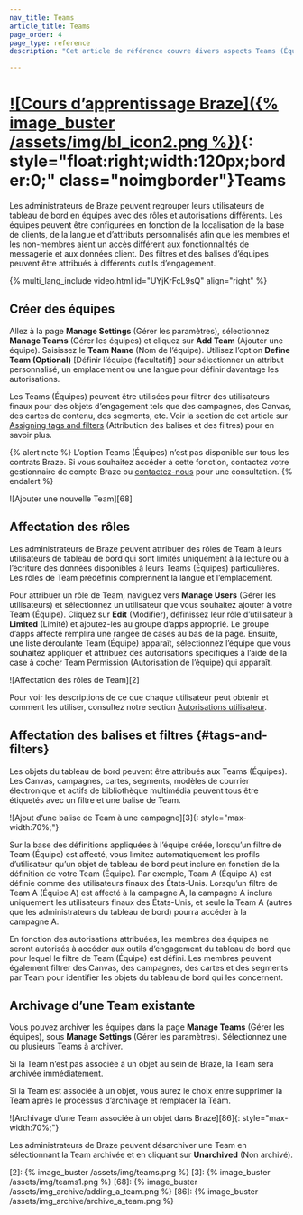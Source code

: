 ```yaml
---
nav_title: Teams
article_title: Teams
page_order: 4
page_type: reference
description: "Cet article de référence couvre divers aspects Teams (Équipes) dans votre tableau de bord de Braze, comme la création et l’archivage des équipes ou l’attribution de rôles."

---
```


# [![Cours d’apprentissage Braze]({% image_buster /assets/img/bl_icon2.png %})](https://learning.braze.com/dive-into-braze-teams/869939){: style="float:right;width:120px;border:0;" class="noimgborder"}Teams

Les administrateurs de Braze peuvent regrouper leurs utilisateurs de tableau de bord en équipes avec des rôles et autorisations différents. Les équipes peuvent être configurées en fonction de la localisation de la base de clients, de la langue et d’attributs personnalisés afin que les membres et les non-membres aient un accès différent aux fonctionnalités de messagerie et aux données client. Des filtres et des balises d’équipes peuvent être attribués à différents outils d’engagement. 

{% multi_lang_include video.html id="UYjKrFcL9sQ" align="right" %}

## Créer des équipes

Allez à la page **Manage Settings** (Gérer les paramètres), sélectionnez **Manage Teams** (Gérer les équipes) et cliquez sur <i class="fas fa-plus"></i> **Add Team** (Ajouter une équipe). Saisissez le **Team Name** (Nom de l’équipe). Utilisez l’option **Define Team (Optional)** [Définir l’équipe (facultatif)] pour sélectionner un attribut personnalisé, un emplacement ou une langue pour définir davantage les autorisations. 

Les Teams (Équipes) peuvent être utilisées pour filtrer des utilisateurs finaux pour des objets d’engagement tels que des campagnes, des Canvas, des cartes de contenu, des segments, etc. Voir la section de cet article sur [Assigning tags and filters](#tags-and-filters) (Attribution des balises et des filtres) pour en savoir plus. 

{% alert note %}
L’option Teams (Équipes) n’est pas disponible sur tous les contrats Braze. Si vous souhaitez accéder à cette fonction, contactez votre gestionnaire de compte Braze ou [contactez-nous](mailto:success@braze.com) pour une consultation.
{% endalert %}

![Ajouter une nouvelle Team][68]

## Affectation des rôles

Les administrateurs de Braze peuvent attribuer des rôles de Team à leurs utilisateurs de tableau de bord qui sont limités uniquement à la lecture ou à l’écriture des données disponibles à leurs Teams (Équipes) particulières. Les rôles de Team prédéfinis comprennent la langue et l’emplacement. 

Pour attribuer un rôle de Team, naviguez vers **Manage Users** (Gérer les utilisateurs) et sélectionnez un utilisateur que vous souhaitez ajouter à votre Team (Équipe). Cliquez sur <i class="fa fa-edit"></i> **Edit** (Modifier), définissez leur rôle d’utilisateur à **Limited** (Limité) et ajoutez-les au groupe d’apps approprié. Le groupe d’apps affecté remplira une rangée de cases au bas de la page. Ensuite, une liste déroulante Team (Équipe) apparaît, sélectionnez l’équipe que vous souhaitez appliquer et attribuez des autorisations spécifiques à l’aide de la case à cocher Team Permission (Autorisation de l’équipe) qui apparaît.

![Affectation des rôles de Team][2]

Pour voir les descriptions de ce que chaque utilisateur peut obtenir et comment les utiliser, consultez notre section [Autorisations utilisateur]({{site.baseurl}}/user_guide/administrative/manage_your_braze_users/user_permissions/#editing-user-permissions).

## Affectation des balises et filtres {#tags-and-filters}

Les objets du tableau de bord peuvent être attribués aux Teams (Équipes). Les Canvas, campagnes, cartes, segments, modèles de courrier électronique et actifs de bibliothèque multimédia peuvent tous être étiquetés avec un filtre et une balise de Team. 
 
![Ajout d’une balise de Team à une campagne][3]{: style="max-width:70%;"}

Sur la base des définitions appliquées à l’équipe créée, lorsqu’un filtre de Team (Équipe) est affecté, vous limitez automatiquement les profils d’utilisateur qu’un objet de tableau de bord peut inclure en fonction de la définition de votre Team (Équipe). Par exemple, Team A (Équipe A) est définie comme des utilisateurs finaux des États-Unis. Lorsqu’un filtre de Team A (Équipe A) est affecté à la campagne A, la campagne A inclura uniquement les utilisateurs finaux des États-Unis, et seule la Team A (autres que les administrateurs du tableau de bord) pourra accéder à la campagne A. 

En fonction des autorisations attribuées, les membres des équipes ne seront autorisés à accéder aux outils d’engagement du tableau de bord que pour lequel le filtre de Team (Équipe) est défini. Les membres peuvent également filtrer des Canvas, des campagnes, des cartes et des segments par Team pour identifier les objets du tableau de bord qui les concernent.

## Archivage d’une Team existante

Vous pouvez archiver les équipes dans la page **Manage Teams** (Gérer les équipes), sous **Manage Settings** (Gérer les paramètres). Sélectionnez une ou plusieurs Teams à archiver.

Si la Team n’est pas associée à un objet au sein de Braze, la Team sera archivée immédiatement.

Si la Team est associée à un objet, vous aurez le choix entre supprimer la Team après le processus d’archivage et remplacer la Team.

![Archivage d’une Team associée à un objet dans Braze][86]{: style="max-width:70%;"}

Les administrateurs de Braze peuvent désarchiver une Team en sélectionnant la Team archivée et en cliquant sur **Unarchived** (Non archivé).

[2]: {% image_buster /assets/img/teams.png %}
[3]: {% image_buster /assets/img/teams1.png %}
[68]: {% image_buster /assets/img_archive/adding_a_team.png %}
[86]: {% image_buster /assets/img_archive/archive_a_team.png %}
